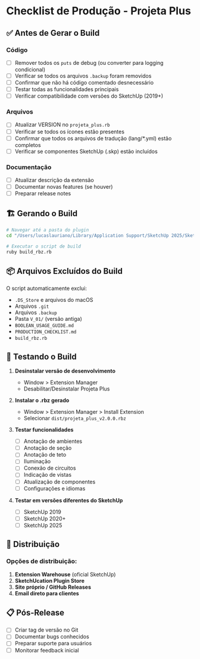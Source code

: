 # Checklist de Produção - Projeta Plus

## ✅ Antes de Gerar o Build

### Código

- [ ] Remover todos os `puts` de debug (ou converter para logging condicional)
- [ ] Verificar se todos os arquivos `.backup` foram removidos
- [ ] Confirmar que não há código comentado desnecessário
- [ ] Testar todas as funcionalidades principais
- [ ] Verificar compatibilidade com versões do SketchUp (2019+)

### Arquivos

- [ ] Atualizar VERSION no `projeta_plus.rb`
- [ ] Verificar se todos os ícones estão presentes
- [ ] Confirmar que todos os arquivos de tradução (lang/\*.yml) estão completos
- [ ] Verificar se componentes SketchUp (.skp) estão incluídos

### Documentação

- [ ] Atualizar descrição da extensão
- [ ] Documentar novas features (se houver)
- [ ] Preparar release notes

## 🏗️ Gerando o Build

```bash
# Navegar até a pasta do plugin
cd "/Users/lucaslauriano/Library/Application Support/SketchUp 2025/SketchUp/Plugins/projeta_plus"

# Executar o script de build
ruby build_rbz.rb
```

## 📦 Arquivos Excluídos do Build

O script automaticamente exclui:

- `.DS_Store` e arquivos do macOS
- Arquivos `.git`
- Arquivos `.backup`
- Pasta `V_01/` (versão antiga)
- `BOOLEAN_USAGE_GUIDE.md`
- `PRODUCTION_CHECKLIST.md`
- `build_rbz.rb`

## 🧪 Testando o Build

1. **Desinstalar versão de desenvolvimento**

   - Window > Extension Manager
   - Desabilitar/Desinstalar Projeta Plus

2. **Instalar o .rbz gerado**

   - Window > Extension Manager > Install Extension
   - Selecionar `dist/projeta_plus_v2.0.0.rbz`

3. **Testar funcionalidades**

   - [ ] Anotação de ambientes
   - [ ] Anotação de seção
   - [ ] Anotação de teto
   - [ ] Iluminação
   - [ ] Conexão de circuitos
   - [ ] Indicação de vistas
   - [ ] Atualização de componentes
   - [ ] Configurações e idiomas

4. **Testar em versões diferentes do SketchUp**
   - [ ] SketchUp 2019
   - [ ] SketchUp 2020+
   - [ ] SketchUp 2025

## 🚀 Distribuição

### Opções de distribuição:

1. **Extension Warehouse** (oficial SketchUp)
2. **SketchUcation Plugin Store**
3. **Site próprio / GitHub Releases**
4. **Email direto para clientes**

## 📋 Pós-Release

- [ ] Criar tag de versão no Git
- [ ] Documentar bugs conhecidos
- [ ] Preparar suporte para usuários
- [ ] Monitorar feedback inicial
